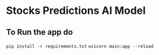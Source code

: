 # Stocks Predictions AI Model

## To Run the app do
` pip install -r requirements.txt `
` uvicorn main:app --reload `